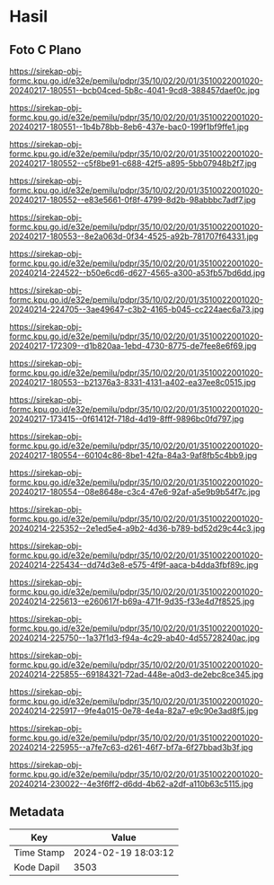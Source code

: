 # Hasil

## Foto C Plano

https://sirekap-obj-formc.kpu.go.id/e32e/pemilu/pdpr/35/10/02/20/01/3510022001020-20240217-180551--bcb04ced-5b8c-4041-9cd8-388457daef0c.jpg

https://sirekap-obj-formc.kpu.go.id/e32e/pemilu/pdpr/35/10/02/20/01/3510022001020-20240217-180551--1b4b78bb-8eb6-437e-bac0-199f1bf9ffe1.jpg

https://sirekap-obj-formc.kpu.go.id/e32e/pemilu/pdpr/35/10/02/20/01/3510022001020-20240217-180552--c5f8be91-c688-42f5-a895-5bb07948b2f7.jpg

https://sirekap-obj-formc.kpu.go.id/e32e/pemilu/pdpr/35/10/02/20/01/3510022001020-20240217-180552--e83e5661-0f8f-4799-8d2b-98abbbc7adf7.jpg

https://sirekap-obj-formc.kpu.go.id/e32e/pemilu/pdpr/35/10/02/20/01/3510022001020-20240217-180553--8e2a063d-0f34-4525-a92b-781707f64331.jpg

https://sirekap-obj-formc.kpu.go.id/e32e/pemilu/pdpr/35/10/02/20/01/3510022001020-20240214-224522--b50e6cd6-d627-4565-a300-a53fb57bd6dd.jpg

https://sirekap-obj-formc.kpu.go.id/e32e/pemilu/pdpr/35/10/02/20/01/3510022001020-20240214-224705--3ae49647-c3b2-4165-b045-cc224aec6a73.jpg

https://sirekap-obj-formc.kpu.go.id/e32e/pemilu/pdpr/35/10/02/20/01/3510022001020-20240217-172309--d1b820aa-1ebd-4730-8775-de7fee8e6f69.jpg

https://sirekap-obj-formc.kpu.go.id/e32e/pemilu/pdpr/35/10/02/20/01/3510022001020-20240217-180553--b21376a3-8331-4131-a402-ea37ee8c0515.jpg

https://sirekap-obj-formc.kpu.go.id/e32e/pemilu/pdpr/35/10/02/20/01/3510022001020-20240217-173415--0f61412f-718d-4d19-8fff-9896bc0fd797.jpg

https://sirekap-obj-formc.kpu.go.id/e32e/pemilu/pdpr/35/10/02/20/01/3510022001020-20240217-180554--60104c86-8be1-42fa-84a3-9af8fb5c4bb9.jpg

https://sirekap-obj-formc.kpu.go.id/e32e/pemilu/pdpr/35/10/02/20/01/3510022001020-20240217-180554--08e8648e-c3c4-47e6-92af-a5e9b9b54f7c.jpg

https://sirekap-obj-formc.kpu.go.id/e32e/pemilu/pdpr/35/10/02/20/01/3510022001020-20240214-225352--2e1ed5e4-a9b2-4d36-b789-bd52d29c44c3.jpg

https://sirekap-obj-formc.kpu.go.id/e32e/pemilu/pdpr/35/10/02/20/01/3510022001020-20240214-225434--dd74d3e8-e575-4f9f-aaca-b4dda3fbf89c.jpg

https://sirekap-obj-formc.kpu.go.id/e32e/pemilu/pdpr/35/10/02/20/01/3510022001020-20240214-225613--e260617f-b69a-471f-9d35-f33e4d7f8525.jpg

https://sirekap-obj-formc.kpu.go.id/e32e/pemilu/pdpr/35/10/02/20/01/3510022001020-20240214-225750--1a37f1d3-f94a-4c29-ab40-4d55728240ac.jpg

https://sirekap-obj-formc.kpu.go.id/e32e/pemilu/pdpr/35/10/02/20/01/3510022001020-20240214-225855--69184321-72ad-448e-a0d3-de2ebc8ce345.jpg

https://sirekap-obj-formc.kpu.go.id/e32e/pemilu/pdpr/35/10/02/20/01/3510022001020-20240214-225917--9fe4a015-0e78-4e4a-82a7-e9c90e3ad8f5.jpg

https://sirekap-obj-formc.kpu.go.id/e32e/pemilu/pdpr/35/10/02/20/01/3510022001020-20240214-225955--a7fe7c63-d261-46f7-bf7a-6f27bbad3b3f.jpg

https://sirekap-obj-formc.kpu.go.id/e32e/pemilu/pdpr/35/10/02/20/01/3510022001020-20240214-230022--4e3f6ff2-d6dd-4b62-a2df-a110b63c5115.jpg


## Metadata

| Key        | Value               |
| ---------- | ------------------- |
| Time Stamp | 2024-02-19 18:03:12 |
| Kode Dapil | 3503                |




